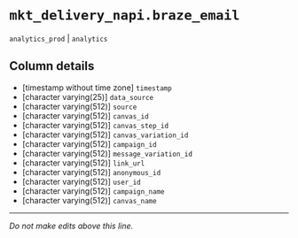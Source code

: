 # `mkt_delivery_napi.braze_email`
`analytics_prod` | `analytics`

## Column details
* [timestamp without time zone] `timestamp`
* [character varying(25)] `data_source`
* [character varying(512)] `source`
* [character varying(512)] `canvas_id`
* [character varying(512)] `canvas_step_id`
* [character varying(512)] `canvas_variation_id`
* [character varying(512)] `campaign_id`
* [character varying(512)] `message_variation_id`
* [character varying(512)] `link_url`
* [character varying(512)] `anonymous_id`
* [character varying(512)] `user_id`
* [character varying(512)] `campaign_name`
* [character varying(512)] `canvas_name`

-------------------------------------------------------------------------------
*Do not make edits above this line.*
